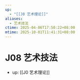 ```yaml
---
up:
  - "[[J0 艺术理论]]"
aliases:
  - 艺术技法
ctime: 2025-04-06T17:50:22+08:00
mtime: 2025-10-01T11:41:31+08:00
---
```


# J08 艺术技法

- up: [[J0 艺术理论]]
